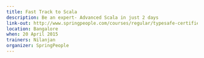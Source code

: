 ```yaml
---
title: Fast Track to Scala
description: Be an expert- Advanced Scala in just 2 days
link-out: http://www.springpeople.com/courses/regular/typesafe-certified-advanced-scala-workshop-training-course.php
location: Bangalore
when: 20 April 2015
trainers: Nilanjan
organizer: SpringPeople
---
```

